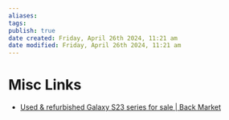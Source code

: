 ```yaml
---
aliases: 
tags: 
publish: true
date created: Friday, April 26th 2024, 11:21 am
date modified: Friday, April 26th 2024, 11:21 am
---
```


# Misc Links
- [Used & refurbished Galaxy S23 series for sale | Back Market](https://www.backmarket.com/en-us/l/galaxy-s23-series/c877584f-e6ca-4e2b-b859-586cd4dfcfbb)